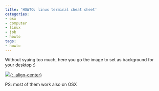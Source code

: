 ```yaml
---
title: 'HOWTO: linux terminal cheat sheet'
categories:
- osx
- computer
- linux
- job
- howto
tags:
- howto
---
```

Without syaing too much, here you go the image to set as background
for your desktop :)

[![]({{site.url}}/images/linux-cheat-sheet.png){: .align-center}]({{site.url}}/images/linux-cheat-sheet.png)

PS: most of them work also on OSX
